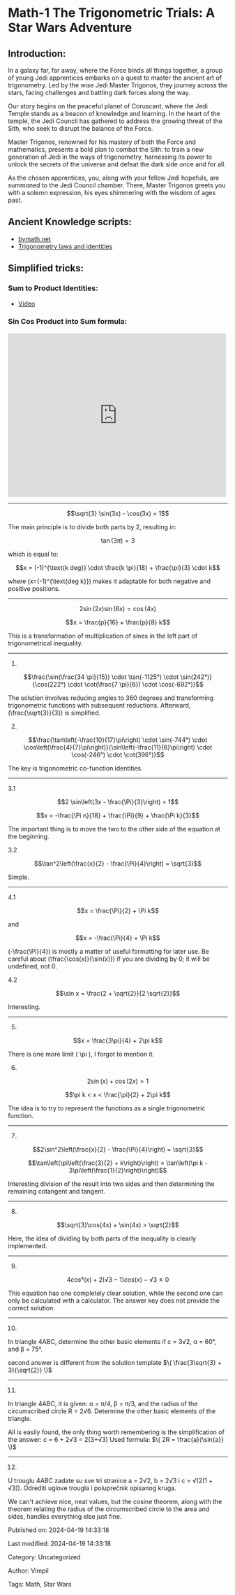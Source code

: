 # Math-1 The Trigonometric Trials: A Star Wars Adventure

## Introduction:

In a galaxy far, far away, where the Force binds all things together, a group of young Jedi apprentices embarks on a quest to master the ancient art of trigonometry. Led by the wise Jedi Master Trigonos, they journey across the stars, facing challenges and battling dark forces along the way.

Our story begins on the peaceful planet of Coruscant, where the Jedi Temple stands as a beacon of knowledge and learning. In the heart of the temple, the Jedi Council has gathered to address the growing threat of the Sith, who seek to disrupt the balance of the Force.

Master Trigonos, renowned for his mastery of both the Force and mathematics, presents a bold plan to combat the Sith: to train a new generation of Jedi in the ways of trigonometry, harnessing its power to unlock the secrets of the universe and defeat the dark side once and for all.

As the chosen apprentices, you, along with your fellow Jedi hopefuls, are summoned to the Jedi Council chamber. There, Master Trigonos greets you with a solemn expression, his eyes shimmering with the wisdom of ages past.

## Ancient Knowledge scripts:

- [bymath.net](https://bymath.net)
- [Trigonometry laws and identities](https://www.eeweb.com/wp-content/uploads/tools-assets-math-help-trigonometry-laws-and-identities-small.png)

## Simplified tricks:

### Sum to Product Identities:

- [Video](https://www.youtube.com/watch?v=BCJrQDH1Fok&ab_channel=TeachingBooth)

### Sin Cos Product into Sum formula:

<iframe width="500" height="375" src="https://www.youtube.com/embed/r64gA34VOnY?feature=oembed" frameborder="0" allow="accelerometer; autoplay; clipboard-write; encrypted-media; gyroscope; picture-in-picture; web-share" allowfullscreen></iframe>

---

$$\sqrt{3} \sin(3x) - \cos(3x) = 1$$

The main principle is to divide both parts by 2, resulting in:

$$\tan(3 \pi) = 3$$

which is equal to:

$$x = (-1)^{\text{k deg}} \cdot \frac{k \pi}{18} + \frac{\pi}{3} \cdot k$$

where \(x=(-1)^{\text{deg k}}\) makes it adaptable for both negative and positive positions.

---

$$2 \sin(2x) \sin(6x) = \cos(4x)$$

$$x = \frac{p}{16} + \frac{p}{8} k$$

This is a transformation of multiplication of sines in the left part of trigonometrical inequality.

---

1.

$$\frac{\sin(\frac{34 \pi}{15}) \cdot \tan(-1125°) \cdot \sin(242°)}{\cos(222°) \cdot \cot(\frac{7 \pi}{6}) \cdot \cos(-692°)}$$

The solution involves reducing angles to 360 degrees and transforming trigonometric functions with subsequent reductions. Afterward, \(\frac{\sqrt{3}}{3}\) is simplified.

2.

$$\frac{\tan\left(-\frac{10}{17}\pi\right) \cdot \sin(-744°) \cdot \cos\left(\frac{4}{7}\pi\right)}{\sin\left(-\frac{11}{6}\pi\right) \cdot \cos(-246°) \cdot \cot(396°)}$$

The key is trigonometric co-function identities.

---

3.1

$$2 \sin\left(3x - \frac{\Pi}{3}\right) = 1$$

$$x = -\frac{\Pi n}{18} + \frac{\Pi}{9} + \frac{\Pi k}{3}$$

The important thing is to move the two to the other side of the equation at the beginning.

3.2

$$\tan^2\left(\frac{x}{2} - \frac{\Pi}{4}\right) = \sqrt{3}$$

Simple.

---

4.1

$$x = \frac{\Pi}{2} + \Pi k$$

and

$$x = -\frac{\Pi}{4} + \Pi k$$

\(-\frac{\Pi}{4}\) is mostly a matter of useful formatting for later use. Be careful about \(\frac{\cos(x)}{\sin(x)}\) if you are dividing by 0; it will be undefined, not 0.

4.2

$$\sin x = \frac{2 + \sqrt{2}}{2 \sqrt{2}}$$

Interesting.

---

5.

$$x = \frac{3\pi}{4} + 2\pi k$$

There is one more limit \( \pi \), I forgot to mention it.

6.

$$2\sin(x) + \cos(2x) > 1$$

$$\pi k < x < \frac{\pi}{2} + 2\pi k$$

The idea is to try to represent the functions as a single trigonometric function.

---

7.

$$2\sin^2\left(\frac{x}{2} - \frac{\Pi}{4}\right) = \sqrt{3}$$

$$\tan\left(\pi\left(\frac{3}{2} + k\right)\right) = \tan\left(\pi k - 3\pi\left(\frac{1}{2}\right)\right)$$

Interesting division of the result into two sides and then determining the remaining cotangent and tangent.

---

8.

$$\sqrt{3}\cos(4x) + \sin(4x) > \sqrt{2}$$

Here, the idea of dividing by both parts of the inequality is clearly implemented.

---

9.

$$4cos²(x) + 2(√3 - 1)cos(x) - √3 ≤ 0$$

This equation has one completely clear solution, while the second one can only be calculated with a calculator. The answer key does not provide the correct solution.

---

10.

In triangle 4ABC, determine the other basic elements if c = 3√2, α = 60°, and β = 75°.

second answer is different from the solution template $\( \frac{3\sqrt{3} + 3}{\sqrt{2}} \)$

---

11.

In triangle 4ABC, it is given: α = π/4, β = π/3, and the radius of the circumscribed circle R = 2√6. Determine the other basic elements of the triangle.

All is easily found, the only thing worth remembering is the simplification of the answer: c = 6 + 2√3 = 2(3+√3)
Used formula: $\( 2R = \frac{a}{\sin{a}} \)$

---

12.

U trouglu 4ABC zadate su sve tri stranice a = 2√2, b = 2√3 i c = √(2(1 + √3)). Odrediti uglove trougla i poluprečnik opisanog kruga.

We can't achieve nice, neat values, but the cosine theorem, along with the theorem relating the radius of the circumscribed circle to the area and sides, handles everything else just fine.

Published on: 2024-04-19 14:33:18

Last modified: 2024-04-19 14:33:18

Category: Uncategorized

Author: Vimpil

Tags: Math, Star Wars
